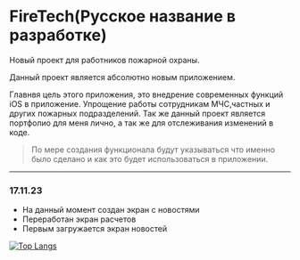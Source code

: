 # FireTech(Русское название в разработке)
Новый проект для работников пожарной охраны.

Данный проект является абсолютно новым приложением.

Главнвя цель этого приложения, это внедрение современных функций iOS в приложение.
Упрощение работы сотрудникам МЧС,частных и других пожарных подразделений.
Так же данный проект является портфолио для меня лично, а так же для отслеживания изменений в коде.

>По мере создания функционала будут указываться что именно было сделано и как это будет использоваться в приложении.

---
### 17.11.23
- На данный момент создан экран с новостями 
- Переработан экран расчетов
- Первым загружается экран новостей


[![Top Langs](https://github-readme-stats.vercel.app/api/top-langs/?username=shokiwpd&layout=compact)](https://github.com/shokiwpd/github-readme-stats)
